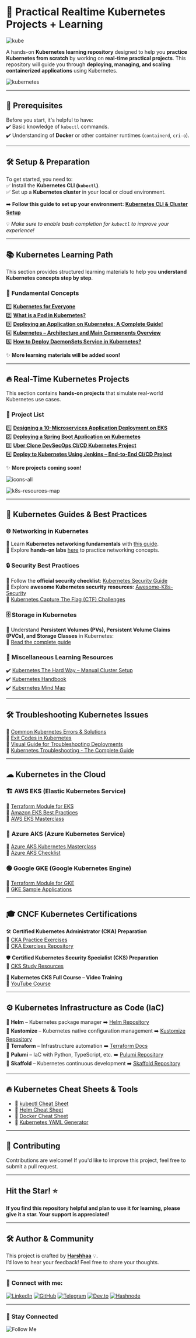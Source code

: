 # 🚀 **Practical Realtime Kubernetes Projects + Learning**  

![kube](https://imgur.com/UI0WSZB.png)

A hands-on **Kubernetes learning repository** designed to help you **practice Kubernetes from scratch** by working on **real-time practical projects**. This repository will guide you through **deploying, managing, and scaling containerized applications** using Kubernetes.  

![kubernetes](https://imgur.com/kHtYfa8.png)  

---

## 📌 **Prerequisites**  

Before you start, it's helpful to have:  
✔️ Basic knowledge of `kubectl` commands.  
✔️ Understanding of **Docker** or other container runtimes (`containerd`, `cri-o`).  

---

## 🛠 **Setup & Preparation**  

To get started, you need to:  
✅ Install the **Kubernetes CLI (`kubectl`)**.  
✅ Set up a **Kubernetes cluster** in your local or cloud environment.  

➡️ **Follow this guide to set up your environment:** [**Kubernetes CLI & Cluster Setup**](https://gist.github.com/NotHarshhaa/854ed5c12fff07acde88faf95b9decff)  

💡 *Make sure to enable bash completion for `kubectl` to improve your experience!*  

---

## 📚 **Kubernetes Learning Path**  

This section provides structured learning materials to help you **understand Kubernetes concepts step by step**.  

### 📖 **Fundamental Concepts**  

1️⃣ [**Kubernetes for Everyone**](https://github.com/goswami800/kubernetes-projects-learning/blob/main/learning/kubernetes-for-everyone/README.md)  
2️⃣ [**What is a Pod in Kubernetes?**](https://github.com/goswami800/kubernetes-projects/blob/master/learning/What-is-Pod-in-Kubernetes/README.md)  
3️⃣ [**Deploying an Application on Kubernetes: A Complete Guide!**](https://github.com/goswami800/kubernetes-projects/blob/master/learning/Deploying-an-Application-on-Kubernetes/README.md)  
4️⃣ [**Kubernetes – Architecture and Main Components Overview**](https://github.com/goswami800/kubernetes-projects/blob/master/learning/Kubernetes-components-overview/README.md)  
5️⃣ [**How to Deploy DaemonSets Service in Kubernetes?**](https://github.com/goswami800/kubernetes-projects/blob/master/learning/Deploy-DaemonSets-Service-in-Kubernetes/README.md)  

✨ **More learning materials will be added soon!**  

---

## 🔥 **Real-Time Kubernetes Projects**  

This section contains **hands-on projects** that simulate real-world Kubernetes use cases.  

### 🚀 **Project List**  

1️⃣ [**Designing a 10-Microservices Application Deployment on EKS**](https://github.com/goswami800/kubernetes-projects/blob/master/projects/10-microservices-deployment-eks/README.md)  
2️⃣ [**Deploying a Spring Boot Application on Kubernetes**](https://github.com/goswami800/kubernetes-projects/blob/master/projects/Deploying-Spring-Boot-K8S/README.md)  
3️⃣ [**Uber Clone DevSecOps CI/CD Kubernetes Project**](https://github.com/goswami800/kubernetes-projects/blob/master/projects/Uber-Clone-DevSecOps/README.md)  
4️⃣ [**Deploy to Kubernetes Using Jenkins – End-to-End CI/CD Project**](https://github.com/goswami800/kubernetes-projects/blob/master/projects/Kubernetes-Using-Jenkins/README.md)  

✨ **More projects coming soon!**  

![icons-all](https://imgur.com/W53NNea.png)

![k8s-resources-map](https://imgur.com/4vq8Nxz.png)

---

## 📖 **Kubernetes Guides & Best Practices**  

### 🌐 **Networking in Kubernetes**  

🔹 Learn **Kubernetes networking fundamentals** with [this guide](https://www.tkng.io/).  
🔹 Explore **hands-on labs** [here](https://www.tkng.io/lab/) to practice networking concepts.  

### 🔒 **Security Best Practices**  

🔹 Follow the **official security checklist**: [Kubernetes Security Guide](https://kubernetes.io/docs/concepts/security/security-checklist/)  
🔹 Explore **awesome Kubernetes security resources**: [Awesome-K8s-Security](https://github.com/magnologan/awesome-k8s-security)  
🔹 [Kubernetes Capture The Flag (CTF) Challenges](https://eksclustergames.com)  

### 🗄 **Storage in Kubernetes**  

🔹 Understand **Persistent Volumes (PVs), Persistent Volume Claims (PVCs), and Storage Classes** in Kubernetes:  
   📌 [Read the complete guide](https://medium.com/@seifeddinerajhi/understanding-storage-in-kubernetes-ee2c19001aae)  

### 📌 **Miscellaneous Learning Resources**  

✔️ [Kubernetes The Hard Way – Manual Cluster Setup](https://github.com/kelseyhightower/kubernetes-the-hard-way)  
✔️ [Kubernetes Handbook](https://github.com/rootsongjc/kubernetes-handbook)  
✔️ [Kubernetes Mind Map](https://betterprogramming.pub/6-important-things-you-need-to-run-kubernetes-in-production-d573d61258c5)  

---

## 🛠 **Troubleshooting Kubernetes Issues**  

🔹 [Common Kubernetes Errors & Solutions](https://cloudtweaks.com/2023/01/common-kubernetes-errors/)  
🔹 [Exit Codes in Kubernetes](https://komodor.com/learn/exit-codes-in-containers-and-kubernetes-the-complete-guide/)  
🔹 [Visual Guide for Troubleshooting Deployments](https://learnk8s.io/troubleshooting-deployments)  
🔹 [Kubernetes Troubleshooting - The Complete Guide](https://komodor.com/learn/kubernetes-troubleshooting-the-complete-guide/)  

---

## ☁ **Kubernetes in the Cloud**  

### 🏗 **AWS EKS (Elastic Kubernetes Service)**  

📌 [Terraform Module for EKS](https://github.com/terraform-aws-modules/terraform-aws-eks)  
📌 [Amazon EKS Best Practices](https://aws.github.io/aws-eks-best-practices/)  
📌 [AWS EKS Masterclass](https://github.com/stacksimplify/aws-eks-kubernetes-masterclass)  

### 🔵 **Azure AKS (Azure Kubernetes Service)**  

📌 [Azure AKS Kubernetes Masterclass](https://github.com/stacksimplify/azure-aks-kubernetes-masterclass)  
📌 [Azure AKS Checklist](https://www.the-aks-checklist.com/)  

### 🟢 **Google GKE (Google Kubernetes Engine)**  

📌 [Terraform Module for GKE](https://github.com/terraform-google-modules/terraform-google-kubernetes-engine)  
📌 [GKE Sample Applications](https://github.com/GoogleCloudPlatform/kubernetes-engine-samples)  

---

## 🎓 **CNCF Kubernetes Certifications**  

🛠 **Certified Kubernetes Administrator (CKA) Preparation**  
📌 [CKA Practice Exercises](https://github.com/alijahnas/CKA-practice-exercises)  
📌 [CKA Exercises Repository](https://github.com/chadmcrowell/CKA-Exercises)  

🛡 **Certified Kubernetes Security Specialist (CKS) Preparation**  
📌 [CKS Study Resources](https://github.com/walidshaari/Certified-Kubernetes-Security-Specialist)  

🎥 **Kubernetes CKS Full Course – Video Training**  
📌 [YouTube Course](https://www.youtube.com/watch?v=d9xfB5qaOfg)  

---

## ⚙️ **Kubernetes Infrastructure as Code (IaC)**  

🔹 **Helm** – Kubernetes package manager ➡️ [Helm Repository](https://github.com/helm/helm)  
🔹 **Kustomize** – Kubernetes native configuration management ➡️ [Kustomize Repository](https://github.com/kubernetes-sigs/kustomize)  
🔹 **Terraform** – Infrastructure automation ➡️ [Terraform Docs](https://www.terraform.io/)  
🔹 **Pulumi** – IaC with Python, TypeScript, etc. ➡️ [Pulumi Repository](https://github.com/pulumi/pulumi)  
🔹 **Skaffold** – Kubernetes continuous development ➡️ [Skaffold Repository](https://github.com/GoogleContainerTools/skaffold)  

---

## 🔥 **Kubernetes Cheat Sheets & Tools**

- 📌 [kubectl Cheat Sheet](https://github.com/NotHarshhaa/devops-cheatsheet/blob/master/Containerization/Kubernetes.md)
- 📌 [Helm Cheat Sheet](https://github.com/NotHarshhaa/devops-cheatsheet/blob/master/Containerization/Helm.md)
- 📌 [Docker Cheat Sheet](https://github.com/NotHarshhaa/devops-cheatsheet/blob/master/Containerization/Docker.md)
- 📌 [Kubernetes YAML Generator](https://www.k8syaml.com/)

---

## 🤝 **Contributing**  

Contributions are welcome! If you'd like to improve this project, feel free to submit a pull request.  

---

## **Hit the Star!** ⭐

**If you find this repository helpful and plan to use it for learning, please give it a star. Your support is appreciated!**

---

## 🛠️ **Author & Community**  

This project is crafted by **[Harshhaa](https://github.com/goswami800)** 💡.  
I’d love to hear your feedback! Feel free to share your thoughts.  

---

### 📧 **Connect with me:**

[![LinkedIn](https://img.shields.io/badge/LinkedIn-%230077B5.svg?style=for-the-badge&logo=linkedin&logoColor=white)](https://linkedin.com/in/harshhaa-vardhan-reddy) [![GitHub](https://img.shields.io/badge/GitHub-181717?style=for-the-badge&logo=github&logoColor=white)](https://github.com/NotHarshhaa)  [![Telegram](https://img.shields.io/badge/Telegram-26A5E4?style=for-the-badge&logo=telegram&logoColor=white)](https://t.me/prodevopsguy) [![Dev.to](https://img.shields.io/badge/Dev.to-0A0A0A?style=for-the-badge&logo=dev.to&logoColor=white)](https://dev.to/notharshhaa) [![Hashnode](https://img.shields.io/badge/Hashnode-2962FF?style=for-the-badge&logo=hashnode&logoColor=white)](https://hashnode.com/@prodevopsguy)  

---

### 📢 **Stay Connected**  

![Follow Me](https://imgur.com/2j7GSPs.png)
